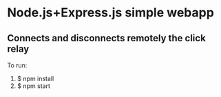 # Node.js+Express.js simple webapp
## Connects and disconnects remotely the click relay

To run:

1. $ npm install
2. $ npm start 